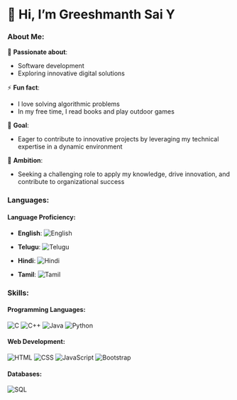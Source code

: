 # 👋 Hi, I’m Greeshmanth Sai Y

### **About Me**:
👀 **Passionate about**:  
- Software development  
- Exploring innovative digital solutions

⚡ **Fun fact**:  
- I love solving algorithmic problems  
- In my free time, I read books and play outdoor games

🔧 **Goal**:  
- Eager to contribute to innovative projects by leveraging my technical expertise in a dynamic environment

🎯 **Ambition**:  
- Seeking a challenging role to apply my knowledge, drive innovation, and contribute to organizational success

### **Languages**:

#### **Language Proficiency**:

- **English**: 
  ![English](https://img.shields.io/badge/Fluent-000000?style=flat&logo=language&logoColor=white&labelColor=4CAF50)
  
- **Telugu**: 
  ![Telugu](https://img.shields.io/badge/Fluent-000000?style=flat&logo=language&logoColor=white&labelColor=4CAF50)
  
- **Hindi**: 
  ![Hindi](https://img.shields.io/badge/Intermediate-000000?style=flat&logo=language&logoColor=white&labelColor=FFC107)
  
- **Tamil**: 
  ![Tamil](https://img.shields.io/badge/Basic-000000?style=flat&logo=language&logoColor=white&labelColor=FF5722)

### **Skills**:

#### **Programming Languages**:

![C](https://img.shields.io/badge/C-A8B9CC?style=for-the-badge&logo=c&logoColor=white)
![C++](https://img.shields.io/badge/C++-00599C?style=for-the-badge&logo=cplusplus&logoColor=white)
![Java](https://img.shields.io/badge/Java-007396?style=for-the-badge&logo=java&logoColor=white)
![Python](https://img.shields.io/badge/Python-3776AB?style=for-the-badge&logo=python&logoColor=white)

#### **Web Development**:

![HTML](https://img.shields.io/badge/HTML-E34F26?style=for-the-badge&logo=html5&logoColor=white)
![CSS](https://img.shields.io/badge/CSS-1572B6?style=for-the-badge&logo=css3&logoColor=white)
![JavaScript](https://img.shields.io/badge/JavaScript-F7DF1E?style=for-the-badge&logo=javascript&logoColor=black)
![Bootstrap](https://img.shields.io/badge/Bootstrap-563D7C?style=for-the-badge&logo=bootstrap&logoColor=white)

#### **Databases**:

![SQL](https://img.shields.io/badge/SQL-4479A1?style=for-the-badge&logo=mysql&logoColor=white)
